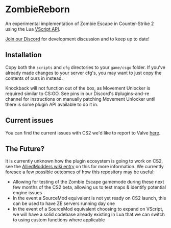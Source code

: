 # ZombieReborn

An experimental implementation of Zombie Escape in Counter-Strike 2 using the Lua [VScript API](https://cs2.poggu.me/dumped-data/vscript-list).

[Join our Discord](https://discord.gg/QsSGf9ZEVs) for development discussion and to keep up to date!

## Installation

Copy both the `scripts` and `cfg` directories to your `game/csgo` folder. If you've already made changes to your server cfg's, you may want to just copy the contents of ours in instead.

Knockback will not function out of the box, as Movement Unlocker is required similar to CS:GO. See pins in our Discord's #plugins-and-re channel for instructions on manually patching Movement Unlocker until there is some plugin API available to do it in.

## Current issues
You can find the current issues with CS2 we'd like to report to Valve [here](../../wiki/CS2-Issues).

## The Future?

It is currently unknown how the plugin ecosystem is going to work on CS2, see the [AlliedModders wiki entry](https://wiki.alliedmods.net/Introduction_to_SourceMod_Plugins#Will_SourceMod_support_Source_2.3F_Will_plugins_for_existing_games_continue_to_work_if_they_are_ported.3F) on this for more information. We currently foresee a few possible outcomes of how this repository may be useful:

- Allowing for testing of the Zombie Escape gamemode during these next few months of the CS2 beta, allowing us to test maps & identify potential engine issues
- In the event a SourceMod equivalent is not yet ready on CS2 launch, this can be used to have ZE servers running day one
- In the event of a SourceMod equivalent choosing to expand on VScript, we will have a solid codebase already existing in Lua that we can switch to using custom functions where applicable
